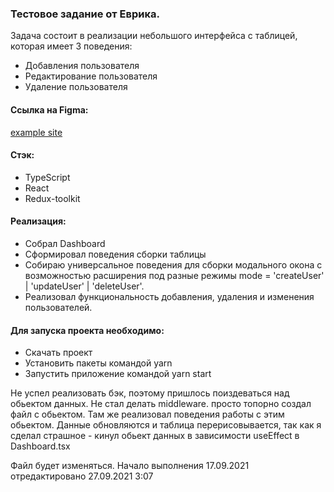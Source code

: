 ### Тестовое задание от Еврика.
Задача состоит в реализации небольшого интерфейса с таблицей, которая имеет 3 поведения:
  * Добавления пользователя
  * Редактирование пользователя
  * Удаление пользователя

#### Ссылка на Figma:
  [example site](https://www.figma.com/file/BHCrl2hU6Vb4Um2PAOU15V/Test?node-id=11%3A271)

#### Стэк: 
  * TypeScript
  * React
  * Redux-toolkit

#### Реализация: 
  * Собрал Dashboard
  * Сформировал поведения сборки таблицы
  * Собираю универсальное поведения для сборки модального окона с  возможностью расширения под разные режимы mode = 'createUser' | 'updateUser' | 'deleteUser'.
  * Реализовал функциональность добавления, удаления и изменения пользователей.

#### Для запуска проекта необходимо:
  * Скачать проект
  * Установить пакеты командой yarn
  * Запустить приложение командой yarn start

Не успел реализовать бэк, поэтому пришлось поиздеваться над обьектом данных. Не стал делать middleware. просто топорно создал файл с обьектом.
Там же реализовал поведения работы с этим обьектом. Данные обновляются и таблица перерисовывается, так как я сделал страшное - кинул обьект данных в зависимости useEffect в Dashboard.tsx


Файл будет изменяться. Начало выполнения 17.09.2021 
отредактировано 27.09.2021 3:07
